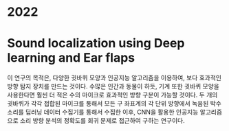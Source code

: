 # 2022
# Sound localization using Deep learning and Ear flaps
 이 연구의 목적은, 다양한 귓바퀴 모양과 인공지능 알고리즘을 이용하여, 보다 효과적인 방향 탐지 장치를 만드는 것이다. 수많은 인간과 동물이 하듯, 기계 또한 귓바퀴 모양을 사용한다면 훨씬 더 적은 수의 마이크로 효과적인 방향 구분이 가능할 것이다. 두 개의 귓바퀴가 각각 접합된 마이크를 통해서 모든 구 좌표계의 각 단위 방향에서 녹음된 박수 소리를 딥러닝 데이터 수집기를 통해서 수집한 이후, CNN을 활용한 인공지능 알고리즘으로 소리 방향 분석의 정확도를 회귀 문제로 접근하여 구하는 연구이다. 
